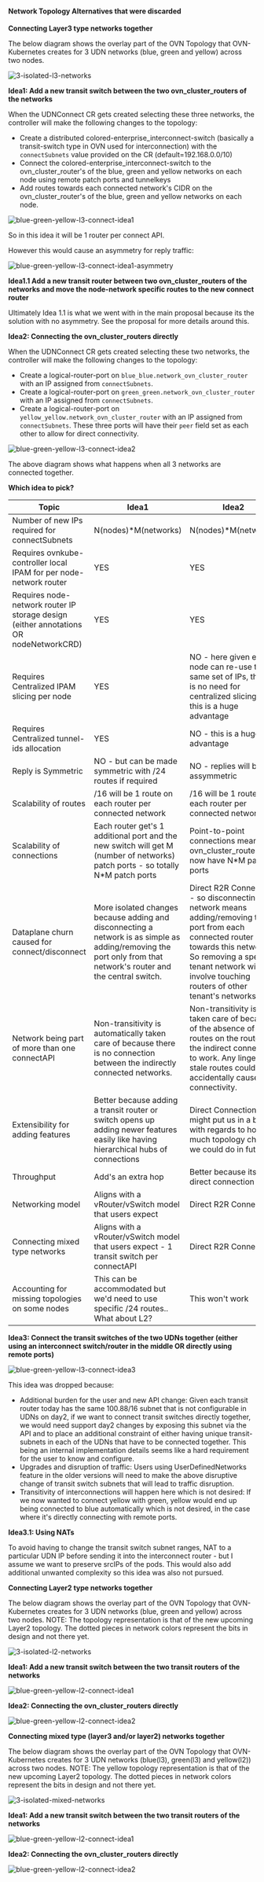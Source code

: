 #### Network Topology Alternatives that were discarded

**Connecting Layer3 type networks together**

The below diagram shows the overlay part of the OVN Topology that
OVN-Kubernetes creates for 3 UDN networks (blue, green and yellow)
across two nodes.

![3-isolated-l3-networks](images/l3-connecting-udns-0.png)

**Idea1: Add a new transit switch between the two
ovn_cluster_routers of the networks**

When the UDNConnect CR gets created selecting these three networks, the
controller will make the following changes to the topology:
* Create a distributed colored-enterprise_interconnect-switch
  (basically a transit-switch type in OVN used for
  interconnection) with the `connectSubnets` value provided on the CR
  (default=192.168.0.0/10)
* Connect the colored-enterprise_interconnect-switch to the
  ovn_cluster_router's of the blue, green and yellow networks on each
  node using remote patch ports and tunnelkeys
* Add routes towards each connected network's CIDR on the ovn_cluster_router's
  of the blue, green and yellow networks on each node.

![blue-green-yellow-l3-connect-idea1](images/l3-connecting-udns-1.png)

So in this idea it will be 1 router per connect API.

However this would cause an asymmetry for reply traffic:

![blue-green-yellow-l3-connect-idea1-asymmetry](images/l3-idea1-assymmetry.png)

**Idea1.1 Add a new transit router between two ovn_cluster_routers of
the networks and move the node-network specific routes to the new connect router**

Ultimately Idea 1.1 is what we went with in the main proposal because
its the solution with no asymmetry. See the proposal for more
details around this.

**Idea2: Connecting the ovn_cluster_routers directly**

When the UDNConnect CR gets created selecting these two networks, the
controller will make the following changes to the topology:
* Create a logical-router-port on `blue_blue.network_ovn_cluster_router`
  with an IP assigned from `connectSubnets`.
* Create a logical-router-port on `green_green.network_ovn_cluster_router`
  with an IP assigned from `connectSubnets`.
* Create a logical-router-port on
  `yellow_yellow.network_ovn_cluster_router` with an IP assigned from
  `connectSubnets`.
These three ports will have their `peer` field set as each other to
allow for direct connectivity.

![blue-green-yellow-l3-connect-idea2](images/l3-connecting-udns-4.png)

The above diagram shows what happens when all 3 networks are connected
together.

**Which idea to pick?**

| Topic       |    Idea1    |  Idea2      |
| ----------- | ----------- | ----------- |
| Number of new IPs required for connectSubnets | N(nodes)*M(networks) | N(nodes)*M(networks) |
| Requires ovnkube-controller local IPAM for per node-network router      | YES       | YES       |
| Requires node-network router IP storage design (either annotations OR nodeNetworkCRD)      | YES       | YES       |
| Requires Centralized IPAM slicing per node   | YES        | NO - here given each node can re-use the same set of IPs, there is no need for centralized slicing - this is a huge advantage |
| Requires Centralized tunnel-ids allocation   | YES        | NO - this is a huge advantage |
| Reply is Symmetric | NO - but can be made symmetric with /24 routes if required | NO - replies will be assymmetric |
| Scalability of routes | /16 will be 1 route on each router per connected network | /16 will be 1 route on each router per connected network |
| Scalability of connections | Each router get's 1 additional port and the new switch will get M (number of networks) patch ports - so totally N*M patch ports | Point-to-point connections means all ovn_cluster_router's now have N*M patch ports |
| Dataplane churn caused for connect/disconnect | More isolated changes because adding and disconnecting a network is as simple as adding/removing the port only from that network's router and the central switch. | Direct R2R Connection - so disconnecting a network means adding/removing the port from each connected router towards this network. So removing a specific tenant network will involve touching routers of other tenant's networks. |
| Network being part of more than one connectAPI | Non-transitivity is automatically taken care of because there is no connection between the indirectly connected networks. |  Non-transitivity is taken care of because of the absence of routes on the router for the indirect connection to work. Any lingering stale routes could accidentally cause connectivity. |
| Extensibility for adding features | Better because adding a transit router or switch opens up adding newer features easily like having hierarchical hubs of connections | Direct Connection might put us in a bind with regards to how much topology change we could do in future |
| Throughput | Add's an extra hop | Better because its a direct connection |
| Networking model | Aligns with a vRouter/vSwitch model that users expect | Direct R2R Connection |
| Connecting mixed type networks | Aligns with a vRouter/vSwitch model that users expect - 1 transit switch per connectAPI | Direct R2R Connection |
| Accounting for missing topologies on some nodes | This can be accommodated but we'd need to use specific /24 routes.. What about L2? | This won't work |

**Idea3: Connect the transit switches of the two UDNs together (either
using an interconnect switch/router in the middle OR directly using
remote ports)**

![blue-green-yellow-l3-connect-idea3](images/connect-l3-udns-type2-traffic.png)

This idea was dropped because:
* Additional burden for the user and new API change: Given each transit
  router today has the same 100.88/16 subnet that is not configurable in
  UDNs on day2, if we want to connect transit switches directly together,
  we would need support day2 changes by exposing this subnet via the API
  and to place an additional constraint of either having unique
  transit-subnets in each of the UDNs that have to be connected together.
  This being an internal implementation details seems like a hard
  requirement for the user to know and configure.
* Upgrades and disruption of traffic: Users using UserDefinedNetworks
  feature in the older versions will need to make the above disruptive
  change of transit switch subnets that will lead to traffic disruption.
* Transitivity of interconnections will happen here which is not
  desired: If we now wanted to connect yellow with green, yellow would
  end up being connected to blue automatically which is not desired, in
  the case where it's directly connecting with remote ports.

**Idea3.1: Using NATs**

To avoid having to change the transit switch subnet ranges, NAT to a
particular UDN IP before sending it into the interconnect router - but I
assume we want to preserve srcIPs of the pods. This would also add
additional unwanted complexity so this idea was also not pursued.

**Connecting Layer2 type networks together**

The below diagram shows the overlay part of the OVN Topology that
OVN-Kubernetes creates for 3 UDN networks (blue, green and yellow)
across two nodes. NOTE: The topology representation is that of the new
upcoming Layer2 topology. The dotted pieces in network colors represent
the bits in design and not there yet.

![3-isolated-l2-networks](images/l2-connecting-udns-0.png)

**Idea1: Add a new transit switch between the two transit routers of
the networks**

![blue-green-yellow-l2-connect-idea1](images/l2-connecting-udns-1.png)

**Idea2: Connecting the ovn_cluster_routers directly**

![blue-green-yellow-l2-connect-idea2](images/l2-connecting-udns-2.png)

**Connecting mixed type (layer3 and/or layer2) networks together**

The below diagram shows the overlay part of the OVN Topology that
OVN-Kubernetes creates for 3 UDN networks (blue(l3), green(l3) and
yellow(l2)) across two nodes. NOTE: The yellow topology representation
is that of the new upcoming Layer2 topology. The dotted pieces in
network colors represent the bits in design and not there yet.

![3-isolated-mixed-networks](images/mixed-connecting-udns-0.png)

**Idea1: Add a new transit switch between the two transit routers of
the networks**

![blue-green-yellow-l2-connect-idea1](images/mixed-connecting-udns-1.png)

**Idea2: Connecting the ovn_cluster_routers directly**

![blue-green-yellow-l2-connect-idea2](images/mixed-connecting-udns-2.png)
